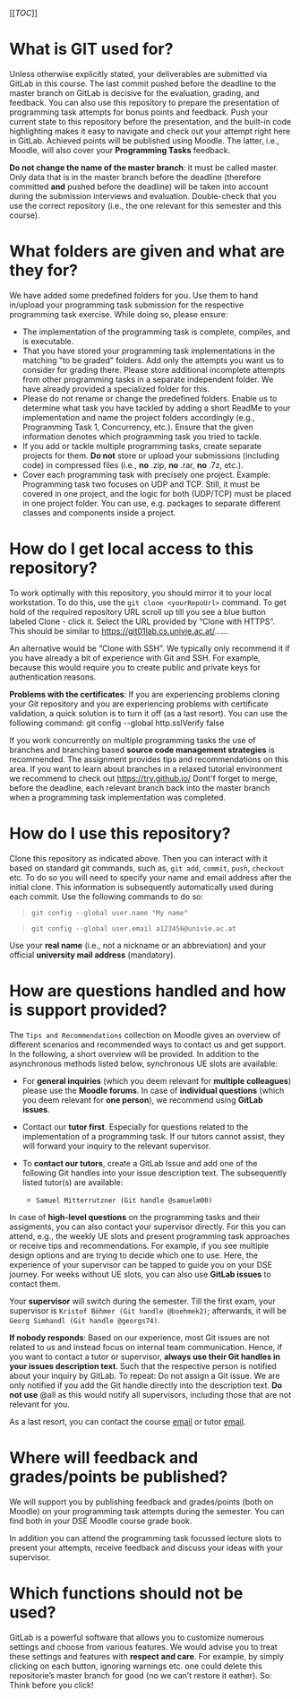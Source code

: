 [[_TOC_]]

# What is GIT used for?

Unless otherwise explicitly stated, your deliverables are submitted via GitLab in this course. The last commit pushed before the deadline to the master branch on GitLab is decisive for the evaluation, grading, and feedback. You can also use this repository to prepare the presentation of programming task attempts for bonus points and feedback. Push your current state to this repository before the presentation, and the built-in code highlighting makes it easy to navigate and check out your attempt right here in GitLab. Achieved points will be published using Moodle. The latter, i.e., Moodle, will also cover your **Programming Tasks** feedback.

**Do not change the name of the master branch**: it must be called master. Only data that is in the master branch before the deadline (therefore committed **and** pushed before the deadline) will be taken into account during the submission interviews and evaluation. Double-check that you use the correct repository (i.e., the one relevant for this semester and this course). 

# What folders are given and what are they for?

We have added some predefined folders for you. Use them to hand in/upload your programming task submission for the respective programming task exercise. While doing so, please ensure:

- The implementation of the programming task is complete, compiles, and is executable.
- That you have stored your programming task implementations in the matching "to be graded" folders. Add only the attempts you want us to consider for grading there. Please store additional incomplete attempts from other programming tasks in a separate independent folder. We have already provided a specialized folder for this.
- Please do not rename or change the predefined folders. Enable us to determine what task you have tackled by adding a short ReadMe to your implementation and name the project folders accordingly (e.g., Programming Task 1, Concurrency, etc.). Ensure that the given information denotes which programming task you tried to tackle. 
- If you add or tackle multiple programming tasks, create separate projects for them. **Do not** store or upload your submissions (including code) in compressed files (i.e., **no** .zip, **no** .rar, **no** .7z, etc.).
- Cover each programming task with precisely one project. Example: Programming task two focuses on UDP and TCP. Still, it must be covered in one project, and the logic for both (UDP/TCP) must be placed in one project folder. You can use, e.g. packages to separate different classes and components inside a project.

# How do I get local access to this repository?

To work optimally with this repository, you should mirror it to your local workstation. To do this, use the `git clone <yourRepoUrl>` command. To get hold of the required repository URL scroll up till you see a blue button labeled Clone - click it. Select the URL provided by “Clone with HTTPS”. This should be similar to https://git01lab.cs.univie.ac.at/......

An alternative would be “Clone with SSH”. We typically only recommend it if you have already a bit of experience with Git and SSH. For example, because this would require you to create public and private keys for authentication reasons.  

**Problems with the certificates**: If you are experiencing problems cloning your Git repository and you are experiencing problems with certificate validation, a quick solution is to turn it off (as a last resort). You can use the following command: git config --global http.sslVerify false

If you work concurrently on multiple programming tasks the use of branches and branching based **source code management strategies** is recommended. The assignment provides tips and recommendations on this area. If you want to learn about branches in a relaxed tutorial environment we recommend to check out https://try.github.io/ Dont'f forget to merge, before the deadline, each relevant branch back into the master branch when a programming task implementation was completed.

# How do I use this repository?

Clone this repository as indicated above. Then you can interact with it based on standard git commands, such as, `git add`, `commit`, `push`, `checkout` etc. To do so you will need to specify your name and email address after the initial clone. This information is subsequently automatically used during each commit. Use the following commands to do so:

> `git config --global user.name "My name"`

> `git config --global user.email a123456@univie.ac.at`

Use your **real name** (i.e., not a nickname or an abbreviation) and your official **university mail address** (mandatory).

# How are questions handled and how is support provided?

The `Tips and Recommendations` collection on Moodle gives an overview of different scenarios and recommended ways to contact us and get support. In the following, a short overview will be provided. In addition to the asynchronous methods listed below, synchronous UE slots are available:

- For **general inquiries** (which you deem relevant for **multiple colleagues**) please use the **Moodle forums**. In case of **individual questions** (which you deem relevant for **one person**), we recommend using **GitLab issues**. 

- Contact our **tutor first**. Especially for questions related to the implementation of a programming task. If our tutors cannot assist, they will forward your inquiry to the relevant supervisor. 

- To **contact our tutors**, create a GitLab Issue and add one of the following Git handles into your issue description text. The subsequently listed tutor(s) are available: 

    - `Samuel Mitterrutzner (Git handle @samuelm00)`

In case of **high-level questions** on the programming tasks and their assigments, you can also contact your supervisor directly. For this you can attend, e.g., the weekly UE slots and present programming task approaches or receive tips and recommendations. For example, if you see multiple design options and are trying to decide which one to use. Here, the experience of your supervisor can be tapped to guide you on your DSE journey. For weeks without UE slots, you can also use **GitLab issues** to contact them.

Your **supervisor** will switch during the semester. Till the first exam, your supervisor is `Kristof Böhmer (Git handle @boehmek2)`; afterwards, it will be `Georg Simhandl (Git handle @georgs74)`.

**If nobody responds**: Based on our experience, most Git issues are not related to us and instead focus on internal team communication. Hence, if you want to contact a tutor or supervisor, **always use their Git handles in your issues description text**. Such that the respective person is notified about your inquiry by GitLab. To repeat: Do not assign a Git issue. We are only notified if you add the Git handle directly into the description text. **Do not use** @all as this would notify all supervisors, including those that are not relevant for you.

As a last resort, you can contact the course [email](mailto:dse@swa.univie.ac.at) or tutor [email](mailto:dse.tutor@swa.univie.ac.at). 

# Where will feedback and grades/points be published?

We will support you by publishing feedback and grades/points (both on Moodle) on your programming task attempts during the semester. You can find both in your DSE Moodle course grade book. 

In addition you can attend the programming task focussed lecture slots to present your attempts, receive feedback and discuss your ideas with your supervisor.


# Which functions should not be used?

GitLab is a powerful software that allows you to customize numerous settings and choose from various features. We would advise you to treat these settings and features with **respect and care**. For example, by simply clicking on each button, ignoring warnings etc. one could delete this repositorie’s master branch for good (no we can’t restore it eather). So: Think before you click!

